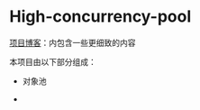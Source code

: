 # High-concurrency-pool

[项目博客](https://weihehe.top/admin/#/posts/cm0c7qhfs00166lvb61rqaj2t)：内包含一些更细致的内容

本项目由以下部分组成：

- 对象池

- 
